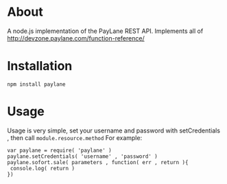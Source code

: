 About
=====
A node.js implementation of the PayLane REST API.
Implements all of http://devzone.paylane.com/function-reference/

Installation
============
```npm install paylane```

Usage
=====
Usage is very simple, set your username and password with setCredentials , then call ```module.resource.method```
For example:

```
var paylane = require( 'paylane' )
paylane.setCredentials( 'username' , 'password' )
paylane.sofort.sale( parameters , function( err , return ){
 console.log( return )
})

```
